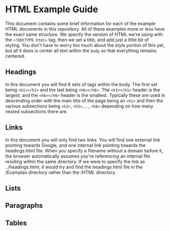 # HTML Example Guide

This document contains some brief information for each of the example HTML documents in this repository. All of these examples more or less have the exact same structure. We specify the version of HTML we're using with the `<!DOCTYPE html>` tag, then we set a title, and add just a little bit of styling. You don't have to worry too much about the style portion of this yet, but all it does is center all text within the `body` so that everything remains centered. 

## Headings 

In this document you will find 6 sets of tags within the body. The first set being `<h1></h1>` and the last being `<h6></h6>`. The `<h1></h1>` header is the largest, and the `<h6></h6>` header is the smallest. Typically these are used in descending order with the main title of the page being an `<h1>` and then the various subsections being `<h2>`, `<h3>`, ..., `<h6>` depending on how many nested subsections there are. 

## Links

In this document you will only find two links. You will find one external link pointing towards Google, and one internal link pointing towards the headings.html file. When you specify a filename without a domain before it, the browser automatically assumes you're referencing an internal file residing within the same directory. If we were to specify the link as ../headings.html, it would try and find the headings.html file in the /Examples directory rather than the /HTML directory. 

## Lists

## Paragraphs

## Tables